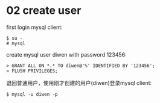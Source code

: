 # 02 create user

first login mysql client:

```
$ su -
# mysql
```

create mysql user diwen with password 123456:

```
> GRANT ALL ON *.* TO diwen@'%' IDENTIFIED BY '123456';
> FLUSH PRIVILEGES;
```

退回普通用户，使用刚才创建的用户(diwen)登录mysql client:

```
$ mysql -u diwen -p
```
